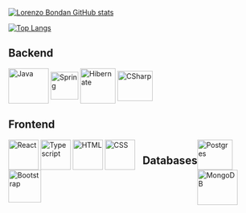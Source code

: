 
[![Lorenzo Bondan GitHub stats](https://github-readme-stats.vercel.app/api?username=LorenzoBondan&show_icons=true&theme=blue-green)](https://github.com/anuraghazra/github-readme-stats)

[![Top Langs](https://github-readme-stats.vercel.app/api/top-langs/?username=LorenzoBondan&layout=compact&show_icons=true&theme=blue-green)](https://github.com/anuraghazra/github-readme-stats)

## Backend 
<div style="display: inline_block">
    <img align="center" alt="Java" height="70" width="80" src="https://cdn.jsdelivr.net/gh/devicons/devicon/icons/java/java-original.svg">
    <img align="center" alt="Spring" heigth="45" width="55" src="https://cdn.jsdelivr.net/gh/devicons/devicon/icons/spring/spring-original.svg">
    <img align="center" alt="Hibernate" heigth="60" width="70" src="https://cdn.jsdelivr.net/gh/devicons/devicon@latest/icons/hibernate/hibernate-original-wordmark.svg" />
    <img align="center" alt="CSharp" height="60" width="70" src="https://cdn.jsdelivr.net/gh/devicons/devicon/icons/csharp/csharp-original.svg">
</div>

## Frontend 
<div style="display: flex" style="flex-direction: row">
<div style="display: inline_block">
    <img align="center" alt="React" heigth="50" width="60" src="https://cdn.jsdelivr.net/gh/devicons/devicon/icons/react/react-original.svg">
    <img align="center" alt="Typescript" heigth="50" width="60" src="https://cdn.jsdelivr.net/gh/devicons/devicon/icons/typescript/typescript-original.svg">
    <img align="center" alt="HTML" heigth="50" width="60" src="https://cdn.jsdelivr.net/gh/devicons/devicon/icons/html5/html5-original.svg">
    <img align="center" alt="CSS" heigth="50" width="60" src="https://cdn.jsdelivr.net/gh/devicons/devicon/icons/css3/css3-original.svg">
    <img align="center" alt="Bootstrap" heigth="55" width="65" src="https://cdn.jsdelivr.net/gh/devicons/devicon@latest/icons/bootstrap/bootstrap-original.svg" />
</div><br/>

## Databases
<div style="display: inline_block">
    <img align="center" alt="Postgres" height="60" width="70" src="https://cdn.jsdelivr.net/gh/devicons/devicon@latest/icons/postgresql/postgresql-original.svg">
    <img align="center" alt="MongoDB" height="70" width="80" src="https://cdn.jsdelivr.net/gh/devicons/devicon@latest/icons/mongodb/mongodb-original-wordmark.svg">
</div>
</div>

